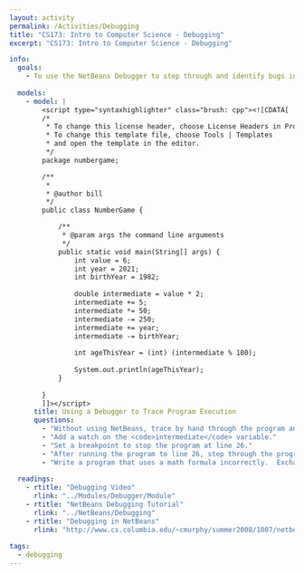 ```yaml
---
layout: activity
permalink: /Activities/Debugging
title: "CS173: Intro to Computer Science - Debugging"
excerpt: "CS173: Intro to Computer Science - Debugging"

info:
  goals: 
    - To use the NetBeans Debugger to step through and identify bugs in code
    
  models:
    - model: |
        <script type="syntaxhighlighter" class="brush: cpp"><![CDATA[
        /*
         * To change this license header, choose License Headers in Project Properties.
         * To change this template file, choose Tools | Templates
         * and open the template in the editor.
         */
        package numbergame;

        /**
         *
         * @author bill
         */
        public class NumberGame {

            /**
             * @param args the command line arguments
             */
            public static void main(String[] args) {
                int value = 6;
                int year = 2021;
                int birthYear = 1982;
                
                double intermediate = value * 2;
                intermediate += 5;
                intermediate *= 50;
                intermediate -= 250;
                intermediate += year;
                intermediate -= birthYear;
                
                int ageThisYear = (int) (intermediate % 100);
                
                System.out.println(ageThisYear);
            }
            
        }
        ]]></script>   
      title: Using a Debugger to Trace Program Execution
      questions:
        - "Without using NetBeans, trace by hand through the program and update the values of each variable on paper."
        - "Add a watch on the <code>intermediate</code> variable."
        - "Set a breakpoint to stop the program at line 26."
        - "After running the program to line 26, step through the program one line of code at a time until you reach the end.  What variables change their values at each step, and to what values?"
        - "Write a program that uses a math formula incorrectly.  Exchange it with a partner, and use the debugger to try to find it.  As you step through the program, ask yourself what the next value should be, and then step once to check that you're right, until you find the mistake."
        
  readings:
    - rtitle: "Debugging Video"
      rlink: "../Modules/Debugger/Module"
    - rtitle: "NetBeans Debugging Tutorial"
      rlink: "../NetBeans/Debugging"  
    - rtitle: "Debugging in NetBeans"
      rlink: "http://www.cs.columbia.edu/~cmurphy/summer2008/1007/netbeans/7_debugging.html"
        
tags:
  - debugging  
---
```


